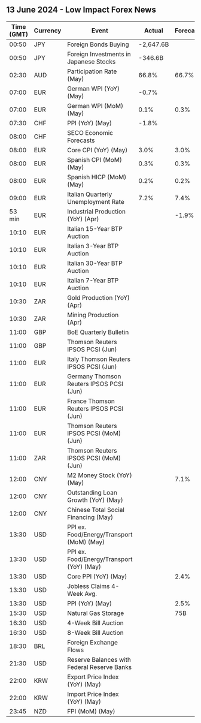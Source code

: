 ## 13 June 2024 - Low Impact Forex News

| Time (GMT) | Currency | Event | Actual | Forecast | Previous |
|------|----------|-------|--------|----------|----------|
| 00:50 | JPY | Foreign Bonds Buying | -2,647.6B |  | 1,323.4B |
| 00:50 | JPY | Foreign Investments in Japanese Stocks | -346.6B |  | 282.0B |
| 02:30 | AUD | Participation Rate (May) | 66.8% | 66.7% | 66.8% |
| 07:00 | EUR | German WPI (YoY) (May) | -0.7% |  | -1.8% |
| 07:00 | EUR | German WPI (MoM) (May) | 0.1% | 0.3% | 0.4% |
| 07:30 | CHF | PPI (YoY) (May) | -1.8% |  | -1.8% |
| 08:00 | CHF | SECO Economic Forecasts |  |  |  |
| 08:00 | EUR | Core CPI (YoY) (May) | 3.0% | 3.0% | 2.9% |
| 08:00 | EUR | Spanish CPI (MoM) (May) | 0.3% | 0.3% | 0.7% |
| 08:00 | EUR | Spanish HICP (MoM) (May) | 0.2% | 0.2% | 0.6% |
| 09:00 | EUR | Italian Quarterly Unemployment Rate | 7.2% | 7.4% | 7.4% |
| 53 min | EUR | Industrial Production (YoY) (Apr) |  | -1.9% | -1.0% |
| 10:10 | EUR | Italian 15-Year BTP Auction |  |  | 4.16% |
| 10:10 | EUR | Italian 3-Year BTP Auction |  |  | 3.48% |
| 10:10 | EUR | Italian 30-Year BTP Auction |  |  | 4.140% |
| 10:10 | EUR | Italian 7-Year BTP Auction |  |  | 3.52% |
| 10:30 | ZAR | Gold Production (YoY) (Apr) |  |  | -4.5% |
| 10:30 | ZAR | Mining Production (Apr) |  |  | -5.8% |
| 11:00 | GBP | BoE Quarterly Bulletin |  |  |  |
| 11:00 | GBP | Thomson Reuters IPSOS PCSI (Jun) |  |  | 52.8 |
| 11:00 | EUR | Italy Thomson Reuters IPSOS PCSI (Jun) |  |  | 43.83 |
| 11:00 | EUR | Germany Thomson Reuters IPSOS PCSI (Jun) |  |  | 48.51 |
| 11:00 | EUR | France Thomson Reuters IPSOS PCSI (Jun) |  |  | 46.04 |
| 11:00 | EUR | Thomson Reuters IPSOS PCSI (MoM) (Jun) |  |  | 48.62 |
| 11:00 | ZAR | Thomson Reuters IPSOS PCSI (MoM) (Jun) |  |  | 45.27 |
| 12:00 | CNY | M2 Money Stock (YoY) (May) |  | 7.1% | 7.2% |
| 12:00 | CNY | Outstanding Loan Growth (YoY) (May) |  |  | 9.6% |
| 12:00 | CNY | Chinese Total Social Financing (May) |  |  | -200.0B |
| 13:30 | USD | PPI ex. Food/Energy/Transport (MoM) (May) |  |  | 0.4% |
| 13:30 | USD | PPI ex. Food/Energy/Transport (YoY) (May) |  |  | 3.1% |
| 13:30 | USD | Core PPI (YoY) (May) |  | 2.4% | 2.4% |
| 13:30 | USD | Jobless Claims 4-Week Avg. |  |  | 222.25K |
| 13:30 | USD | PPI (YoY) (May) |  | 2.5% | 2.2% |
| 15:30 | USD | Natural Gas Storage |  | 75B | 98B |
| 16:30 | USD | 4-Week Bill Auction |  |  | 5.270% |
| 16:30 | USD | 8-Week Bill Auction |  |  | 5.265% |
| 18:30 | BRL | Foreign Exchange Flows |  |  | -0.428B |
| 21:30 | USD | Reserve Balances with Federal Reserve Banks |  |  | 3.458T |
| 22:00 | KRW | Export Price Index (YoY) (May) |  |  | 6.2% |
| 22:00 | KRW | Import Price Index (YoY) (May) |  |  | 2.9% |
| 23:45 | NZD | FPI (MoM) (May) |  |  | 0.6% |

